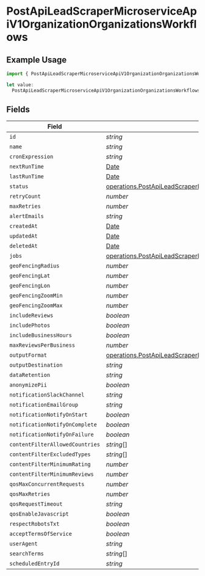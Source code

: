 # PostApiLeadScraperMicroserviceApiV1OrganizationOrganizationsWorkflows

## Example Usage

```typescript
import { PostApiLeadScraperMicroserviceApiV1OrganizationOrganizationsWorkflows } from "oppulence-backend-sdk/models/operations";

let value:
  PostApiLeadScraperMicroserviceApiV1OrganizationOrganizationsWorkflows = {};
```

## Fields

| Field                                                                                                                                                                                                                                                      | Type                                                                                                                                                                                                                                                       | Required                                                                                                                                                                                                                                                   | Description                                                                                                                                                                                                                                                |
| ---------------------------------------------------------------------------------------------------------------------------------------------------------------------------------------------------------------------------------------------------------- | ---------------------------------------------------------------------------------------------------------------------------------------------------------------------------------------------------------------------------------------------------------- | ---------------------------------------------------------------------------------------------------------------------------------------------------------------------------------------------------------------------------------------------------------- | ---------------------------------------------------------------------------------------------------------------------------------------------------------------------------------------------------------------------------------------------------------- |
| `id`                                                                                                                                                                                                                                                       | *string*                                                                                                                                                                                                                                                   | :heavy_minus_sign:                                                                                                                                                                                                                                         | N/A                                                                                                                                                                                                                                                        |
| `name`                                                                                                                                                                                                                                                     | *string*                                                                                                                                                                                                                                                   | :heavy_minus_sign:                                                                                                                                                                                                                                         | N/A                                                                                                                                                                                                                                                        |
| `cronExpression`                                                                                                                                                                                                                                           | *string*                                                                                                                                                                                                                                                   | :heavy_minus_sign:                                                                                                                                                                                                                                         | N/A                                                                                                                                                                                                                                                        |
| `nextRunTime`                                                                                                                                                                                                                                              | [Date](https://developer.mozilla.org/en-US/docs/Web/JavaScript/Reference/Global_Objects/Date)                                                                                                                                                              | :heavy_minus_sign:                                                                                                                                                                                                                                         | N/A                                                                                                                                                                                                                                                        |
| `lastRunTime`                                                                                                                                                                                                                                              | [Date](https://developer.mozilla.org/en-US/docs/Web/JavaScript/Reference/Global_Objects/Date)                                                                                                                                                              | :heavy_minus_sign:                                                                                                                                                                                                                                         | N/A                                                                                                                                                                                                                                                        |
| `status`                                                                                                                                                                                                                                                   | [operations.PostApiLeadScraperMicroserviceApiV1OrganizationOrganizationsResponse200ApplicationJSONResponseBodyStatus](../../models/operations/postapileadscrapermicroserviceapiv1organizationorganizationsresponse200applicationjsonresponsebodystatus.md) | :heavy_minus_sign:                                                                                                                                                                                                                                         | N/A                                                                                                                                                                                                                                                        |
| `retryCount`                                                                                                                                                                                                                                               | *number*                                                                                                                                                                                                                                                   | :heavy_minus_sign:                                                                                                                                                                                                                                         | N/A                                                                                                                                                                                                                                                        |
| `maxRetries`                                                                                                                                                                                                                                               | *number*                                                                                                                                                                                                                                                   | :heavy_minus_sign:                                                                                                                                                                                                                                         | N/A                                                                                                                                                                                                                                                        |
| `alertEmails`                                                                                                                                                                                                                                              | *string*                                                                                                                                                                                                                                                   | :heavy_minus_sign:                                                                                                                                                                                                                                         | N/A                                                                                                                                                                                                                                                        |
| `createdAt`                                                                                                                                                                                                                                                | [Date](https://developer.mozilla.org/en-US/docs/Web/JavaScript/Reference/Global_Objects/Date)                                                                                                                                                              | :heavy_minus_sign:                                                                                                                                                                                                                                         | N/A                                                                                                                                                                                                                                                        |
| `updatedAt`                                                                                                                                                                                                                                                | [Date](https://developer.mozilla.org/en-US/docs/Web/JavaScript/Reference/Global_Objects/Date)                                                                                                                                                              | :heavy_minus_sign:                                                                                                                                                                                                                                         | N/A                                                                                                                                                                                                                                                        |
| `deletedAt`                                                                                                                                                                                                                                                | [Date](https://developer.mozilla.org/en-US/docs/Web/JavaScript/Reference/Global_Objects/Date)                                                                                                                                                              | :heavy_minus_sign:                                                                                                                                                                                                                                         | N/A                                                                                                                                                                                                                                                        |
| `jobs`                                                                                                                                                                                                                                                     | [operations.PostApiLeadScraperMicroserviceApiV1OrganizationOrganizationsJobs](../../models/operations/postapileadscrapermicroserviceapiv1organizationorganizationsjobs.md)[]                                                                               | :heavy_minus_sign:                                                                                                                                                                                                                                         | N/A                                                                                                                                                                                                                                                        |
| `geoFencingRadius`                                                                                                                                                                                                                                         | *number*                                                                                                                                                                                                                                                   | :heavy_minus_sign:                                                                                                                                                                                                                                         | N/A                                                                                                                                                                                                                                                        |
| `geoFencingLat`                                                                                                                                                                                                                                            | *number*                                                                                                                                                                                                                                                   | :heavy_minus_sign:                                                                                                                                                                                                                                         | N/A                                                                                                                                                                                                                                                        |
| `geoFencingLon`                                                                                                                                                                                                                                            | *number*                                                                                                                                                                                                                                                   | :heavy_minus_sign:                                                                                                                                                                                                                                         | N/A                                                                                                                                                                                                                                                        |
| `geoFencingZoomMin`                                                                                                                                                                                                                                        | *number*                                                                                                                                                                                                                                                   | :heavy_minus_sign:                                                                                                                                                                                                                                         | N/A                                                                                                                                                                                                                                                        |
| `geoFencingZoomMax`                                                                                                                                                                                                                                        | *number*                                                                                                                                                                                                                                                   | :heavy_minus_sign:                                                                                                                                                                                                                                         | N/A                                                                                                                                                                                                                                                        |
| `includeReviews`                                                                                                                                                                                                                                           | *boolean*                                                                                                                                                                                                                                                  | :heavy_minus_sign:                                                                                                                                                                                                                                         | N/A                                                                                                                                                                                                                                                        |
| `includePhotos`                                                                                                                                                                                                                                            | *boolean*                                                                                                                                                                                                                                                  | :heavy_minus_sign:                                                                                                                                                                                                                                         | N/A                                                                                                                                                                                                                                                        |
| `includeBusinessHours`                                                                                                                                                                                                                                     | *boolean*                                                                                                                                                                                                                                                  | :heavy_minus_sign:                                                                                                                                                                                                                                         | N/A                                                                                                                                                                                                                                                        |
| `maxReviewsPerBusiness`                                                                                                                                                                                                                                    | *number*                                                                                                                                                                                                                                                   | :heavy_minus_sign:                                                                                                                                                                                                                                         | N/A                                                                                                                                                                                                                                                        |
| `outputFormat`                                                                                                                                                                                                                                             | [operations.PostApiLeadScraperMicroserviceApiV1OrganizationOrganizationsOutputFormat](../../models/operations/postapileadscrapermicroserviceapiv1organizationorganizationsoutputformat.md)                                                                 | :heavy_minus_sign:                                                                                                                                                                                                                                         | N/A                                                                                                                                                                                                                                                        |
| `outputDestination`                                                                                                                                                                                                                                        | *string*                                                                                                                                                                                                                                                   | :heavy_minus_sign:                                                                                                                                                                                                                                         | N/A                                                                                                                                                                                                                                                        |
| `dataRetention`                                                                                                                                                                                                                                            | *string*                                                                                                                                                                                                                                                   | :heavy_minus_sign:                                                                                                                                                                                                                                         | N/A                                                                                                                                                                                                                                                        |
| `anonymizePii`                                                                                                                                                                                                                                             | *boolean*                                                                                                                                                                                                                                                  | :heavy_minus_sign:                                                                                                                                                                                                                                         | N/A                                                                                                                                                                                                                                                        |
| `notificationSlackChannel`                                                                                                                                                                                                                                 | *string*                                                                                                                                                                                                                                                   | :heavy_minus_sign:                                                                                                                                                                                                                                         | N/A                                                                                                                                                                                                                                                        |
| `notificationEmailGroup`                                                                                                                                                                                                                                   | *string*                                                                                                                                                                                                                                                   | :heavy_minus_sign:                                                                                                                                                                                                                                         | N/A                                                                                                                                                                                                                                                        |
| `notificationNotifyOnStart`                                                                                                                                                                                                                                | *boolean*                                                                                                                                                                                                                                                  | :heavy_minus_sign:                                                                                                                                                                                                                                         | N/A                                                                                                                                                                                                                                                        |
| `notificationNotifyOnComplete`                                                                                                                                                                                                                             | *boolean*                                                                                                                                                                                                                                                  | :heavy_minus_sign:                                                                                                                                                                                                                                         | N/A                                                                                                                                                                                                                                                        |
| `notificationNotifyOnFailure`                                                                                                                                                                                                                              | *boolean*                                                                                                                                                                                                                                                  | :heavy_minus_sign:                                                                                                                                                                                                                                         | N/A                                                                                                                                                                                                                                                        |
| `contentFilterAllowedCountries`                                                                                                                                                                                                                            | *string*[]                                                                                                                                                                                                                                                 | :heavy_minus_sign:                                                                                                                                                                                                                                         | N/A                                                                                                                                                                                                                                                        |
| `contentFilterExcludedTypes`                                                                                                                                                                                                                               | *string*[]                                                                                                                                                                                                                                                 | :heavy_minus_sign:                                                                                                                                                                                                                                         | N/A                                                                                                                                                                                                                                                        |
| `contentFilterMinimumRating`                                                                                                                                                                                                                               | *number*                                                                                                                                                                                                                                                   | :heavy_minus_sign:                                                                                                                                                                                                                                         | N/A                                                                                                                                                                                                                                                        |
| `contentFilterMinimumReviews`                                                                                                                                                                                                                              | *number*                                                                                                                                                                                                                                                   | :heavy_minus_sign:                                                                                                                                                                                                                                         | N/A                                                                                                                                                                                                                                                        |
| `qosMaxConcurrentRequests`                                                                                                                                                                                                                                 | *number*                                                                                                                                                                                                                                                   | :heavy_minus_sign:                                                                                                                                                                                                                                         | N/A                                                                                                                                                                                                                                                        |
| `qosMaxRetries`                                                                                                                                                                                                                                            | *number*                                                                                                                                                                                                                                                   | :heavy_minus_sign:                                                                                                                                                                                                                                         | N/A                                                                                                                                                                                                                                                        |
| `qosRequestTimeout`                                                                                                                                                                                                                                        | *string*                                                                                                                                                                                                                                                   | :heavy_minus_sign:                                                                                                                                                                                                                                         | N/A                                                                                                                                                                                                                                                        |
| `qosEnableJavascript`                                                                                                                                                                                                                                      | *boolean*                                                                                                                                                                                                                                                  | :heavy_minus_sign:                                                                                                                                                                                                                                         | N/A                                                                                                                                                                                                                                                        |
| `respectRobotsTxt`                                                                                                                                                                                                                                         | *boolean*                                                                                                                                                                                                                                                  | :heavy_minus_sign:                                                                                                                                                                                                                                         | N/A                                                                                                                                                                                                                                                        |
| `acceptTermsOfService`                                                                                                                                                                                                                                     | *boolean*                                                                                                                                                                                                                                                  | :heavy_minus_sign:                                                                                                                                                                                                                                         | N/A                                                                                                                                                                                                                                                        |
| `userAgent`                                                                                                                                                                                                                                                | *string*                                                                                                                                                                                                                                                   | :heavy_minus_sign:                                                                                                                                                                                                                                         | N/A                                                                                                                                                                                                                                                        |
| `searchTerms`                                                                                                                                                                                                                                              | *string*[]                                                                                                                                                                                                                                                 | :heavy_minus_sign:                                                                                                                                                                                                                                         | N/A                                                                                                                                                                                                                                                        |
| `scheduledEntryId`                                                                                                                                                                                                                                         | *string*                                                                                                                                                                                                                                                   | :heavy_minus_sign:                                                                                                                                                                                                                                         | N/A                                                                                                                                                                                                                                                        |